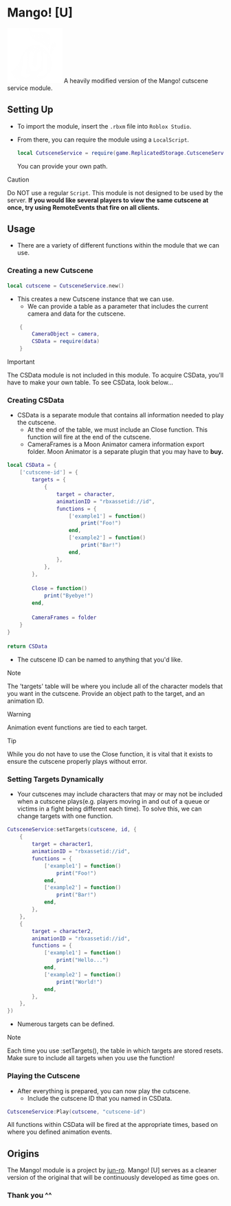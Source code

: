 # Mango! [U]
<img src="https://raw.githubusercontent.com/alarxic/Mango-U-/refs/heads/main/mangou.png" width="128">
A heavily modified version of the Mango! cutscene service module.

## Setting Up
- To import the module, insert the `.rbxm` file into `Roblox Studio`.
- From there, you can require the module using a `LocalScript`.
  
  ```lua
  local CutsceneService = require(game.ReplicatedStorage.CutsceneService)
  ```
  You can provide your own path.
> [!CAUTION]
> Do NOT use a regular `Script`. This module is not designed to be used by the server. **If you would like several players to view the same cutscene at once, try using RemoteEvents that fire on all clients.**
## Usage
  - There are a variety of different functions within the module that we can use.
### Creating a new Cutscene
```lua
local cutscene = CutsceneService.new()
```
- This creates a new Cutscene instance that we can use.
  - We can provide a table as a parameter that includes the current camera and data for the cutscene.
```lua
	{
		CameraObject = camera, 
		CSData = require(data)
	}
```
> [!IMPORTANT]
> The CSData module is not included in this module. To acquire CSData, you'll have to make your own table. To see CSData, look below...

### Creating CSData
- CSData is a separate module that contains all information needed to play the cutscene.
  - At the end of the table, we must include an Close function. This function will fire at the end of the cutscene.
  - CameraFrames is a Moon Animator camera information export folder. Moon Animator is a separate plugin that you may have to **buy.**
```lua
local CSData = {
	['cutscene-id'] = {
		targets = {
			{
				target = character,
				animationID = "rbxassetid://id",
				functions = {
					['example1'] = function()
						print("Foo!")
					end,
					['example2'] = function()
						print("Bar!")
					end,
				},
			},
		},

		Close = function()
			print("Byebye!")
		end,
		
		CameraFrames = folder
	}
}

return CSData
```
- The cutscene ID can be named to anything that you'd like.
> [!NOTE]
> The 'targets' table will be where you include all of the character models that you want in the cutscene. Provide an object path to the target, and an animation ID.

> [!WARNING]
> Animation event functions are tied to each target.

> [!TIP]
> While you do not have to use the Close function, it is vital that it exists to ensure the cutscene properly plays without error.
### Setting Targets Dynamically
- Your cutscenes may include characters that may or may not be included when a cutscene plays(e.g. players moving in and out of a queue or victims in a fight being different each time). To solve this, we can change targets with one function.
```lua
CutsceneService:setTargets(cutscene, id, {
	{
		target = character1,
		animationID = "rbxassetid://id",
		functions = {
			['example1'] = function()
				print("Foo!")
			end,
			['example2'] = function()
				print("Bar!")
			end,
		},
	},
	{
		target = character2,
		animationID = "rbxassetid://id",
		functions = {
			['example1'] = function()
				print("Hello...")
			end,
			['example2'] = function()
				print("World!")
			end,
		},
	},
})
```
- Numerous targets can be defined.
> [!NOTE]
> Each time you use :setTargets(), the table in which targets are stored resets. Make sure to include all targets when you use the function!
### Playing the Cutscene
- After everything is prepared, you can now play the cutscene.
  - Include the cutscene ID that you named in CSData.
```lua
CutsceneService:Play(cutscene, "cutscene-id")
```
All functions within CSData will be fired at the appropriate times, based on where you defined animation events.
## Origins
The Mango! module is a project by [jun-ro](https://github.com/jun-ro). Mango! [U] serves as a cleaner version of the original that will be continuously developed as time goes on.

### Thank you ^^
